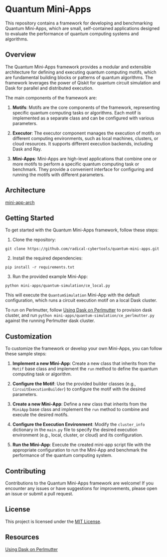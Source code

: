 # Quantum Mini-Apps

This repository contains a framework for developing and benchmarking Quantum Mini-Apps, which are small, self-contained applications designed to evaluate the performance of quantum computing systems and algorithms.

## Overview

The Quantum Mini-Apps framework provides a modular and extensible architecture for defining and executing quantum computing motifs, which are fundamental building blocks or patterns of quantum algorithms. The framework leverages the power of Qiskit for quantum circuit simulation and Dask for parallel and distributed execution.

The main components of the framework are:

1. **Motifs**: Motifs are the core components of the framework, representing specific quantum computing tasks or algorithms. Each motif is implemented as a separate class and can be configured with various parameters.

2. **Executor**: The executor component manages the execution of motifs on different computing environments, such as local machines, clusters, or cloud resources. It supports different execution backends, including Dask and Ray.

3. **Mini-Apps**: Mini-Apps are high-level applications that combine one or more motifs to perform a specific quantum computing task or benchmark. They provide a convenient interface for configuring and running the motifs with different parameters.

Architecture
----

[mini-app-arch](https://github.com/radical-cybertools/quantum-mini-apps/files/14898257/mini-app-arch.1.pdf)


## Getting Started

To get started with the Quantum Mini-Apps framework, follow these steps:

1. Clone the repository:
```commandline
git clone https://github.com/radical-cybertools/quantum-mini-apps.git
```

2. Install the required dependencies:
```
pip install -r requirements.txt
```

3. Run the provided example Mini-App:

```commandline
python mini-apps/quantum-simulation/ce_local.py
```

This will execute the `QuantumSimulation` Mini-App with the default configuration, which runs a circuit execution motif on a local Dask cluster.

To run on Perlmutter, follow [Using Dask on Perlmutter](https://gitlab.com/NERSC/nersc-notebooks/-/tree/main/perlmutter/dask#using-dask-on-perlmutter) to provision dask cluster, and run ```python mini-apps/quantum-simulation/ce_perlmutter.py``` against the running Perlmutter dask cluster.

## Customization

To customize the framework or develop your own Mini-Apps, you can follow these sample steps:

1. **Implement a new Mini-App**: Create a new class that inherits from the `Motif` base class and implement the `run` method to define the quantum computing task or algorithm.

2. **Configure the Motif**: Use the provided builder classes (e.g., `CircuitExecutionBuilder`) to configure the motif with the desired parameters.

3. **Create a new Mini-App**: Define a new class that inherits from the `MiniApp` base class and implement the `run` method to combine and execute the desired motifs.

4. **Configure the Execution Environment**: Modify the `cluster_info` dictionary in the `main.py` file to specify the desired execution environment (e.g., local, cluster, or cloud) and its configuration.

5. **Run the Mini-App**: Execute the created mini-app script file with the appropriate configuration to run the Mini-App and benchmark the performance of the quantum computing system.

## Contributing

Contributions to the Quantum Mini-Apps framework are welcome! If you encounter any issues or have suggestions for improvements, please open an issue or submit a pull request.

## License

This project is licensed under the [MIT License](LICENSE).


## Resources

[Using Dask on Perlmutter](https://gitlab.com/NERSC/nersc-notebooks/-/tree/main/perlmutter/dask#using-dask-on-perlmutter)

